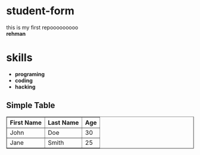 # student-form
this is my first repooooooooo
<br>
<b>rehman
<br>
<h1>skills</h1>
<ul>
  <li>programing</li>
   <li>coding</li>
   <li>hacking</li>
</ul>

 <h2>Simple Table</h2>

<table border="1">
  <tr>
    <th>First Name</th>
    <th>Last Name</th>
    <th>Age</th>
  </tr>
  <tr>
    <td>John</td>
    <td>Doe</td>
    <td>30</td>
  </tr>
  <tr>
    <td>Jane</td>
    <td>Smith</td>
    <td>25</td>
  </tr>
</table>
